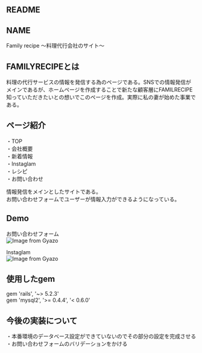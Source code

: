 ## README
## NAME
Family recipe 〜料理代行会社のサイト〜

## FAMILYRECIPEとは
料理の代行サービスの情報を発信する為のページである。SNSでの情報発信がメインであるが、ホームページを作成することで新たな顧客層にFAMILRECIPE知っていただきたいとの想いでこのページを作成。実際に私の妻が始めた事業である。

## ページ紹介
・TOP<br>
・会社概要<br>
・新着情報<br>
・Instaglam<br>
・レシピ<br>
・お問い合わせ<br>

情報発信をメインとしたサイトである。<br>
お問い合わせフォームでユーザーが情報入力ができるようになっている。

## Demo
お問い合わせフォーム</br>
![Image from Gyazo](https://i.gyazo.com/d26b675cbe0ea88c9c9ce6a30f891e44.gif)<br>

Instaglam<br>
![Image from Gyazo](https://i.gyazo.com/e426c85e2cd43f42173b2ce51bc014af.jpg)
## 使用したgem
gem 'rails', '~> 5.2.3'<br>
gem 'mysql2', '>= 0.4.4', '< 0.6.0'

## 今後の実装について
・本番環境のデータベース設定ができていないのでその部分の設定を完成させる<br>
・お問い合わせフォームのバリデーションをかける
